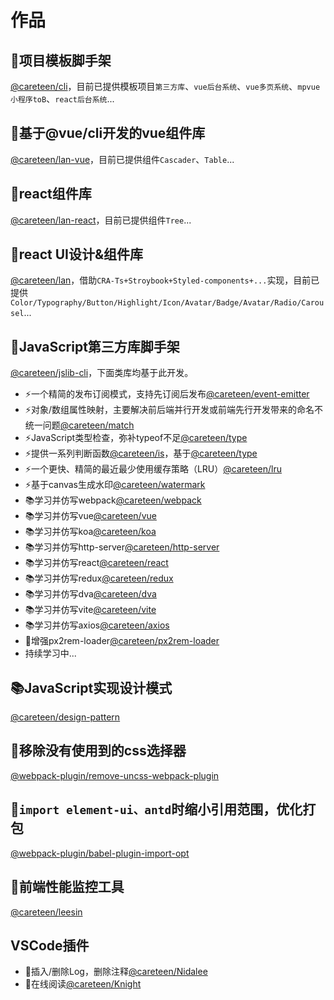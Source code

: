 # 作品

## 🚀项目模板脚手架

[@careteen/cli](https://github.com/careteenL/cli)，目前已提供模板项目`第三方库`、`vue后台系统`、`vue多页系统`、`mpvue小程序toB`、`react后台系统`...

## 💄基于@vue/cli开发的vue组件库

[@careteen/lan-vue](https://github.com/careteenL/lan-vue)，目前已提供组件`Cascader`、`Table`...

## 💄react组件库

[@careteen/lan-react](https://github.com/careteenL/lan-react)，目前已提供组件`Tree`...
## 💄react UI设计&组件库

[@careteen/lan](https://github.com/careteenL/lan)，借助`CRA-Ts+Stroybook+Styled-components+...`实现，目前已提供`Color/Typography/Button/Highlight/Icon/Avatar/Badge/Avatar/Radio/Carousel`...

## 🚀JavaScript第三方库脚手架

[@careteen/jslib-cli](https://github.com/careteenL/jslib-cli)，下面类库均基于此开发。

- ⚡️一个精简的发布订阅模式，支持先订阅后发布[@careteen/event-emitter](https://github.com/careteenL/event-emitter)
- ⚡️对象/数组属性映射，主要解决前后端并行开发或前端先行开发带来的命名不统一问题[@careteen/match](https://github.com/careteenL/match)
- ⚡️JavaScript类型检查，弥补typeof不足[@careteen/type](https://github.com/careteenL/type)
- ⚡️提供一系列判断函数[@careteen/is](https://github.com/careteenL/is)，基于[@careteen/type](https://github.com/careteenL/type)
- ⚡️一个更快、精简的最近最少使用缓存策略（LRU）[@careteen/lru](https://github.com/careteenL/lru)
- ⚡️基于canvas生成水印[@careteen/watermark](https://github.com/careteenL/watermark)
- 📚学习并仿写webpack[@careteen/webpack](https://github.com/careteenL/webpack)
- 📚学习并仿写vue[@careteen/vue](https://github.com/careteenL/vue)
- 📚学习并仿写koa[@careteen/koa](https://github.com/careteenL/koa)
- 📚学习并仿写http-server[@careteen/http-server](https://github.com/careteenL/http-server)
- 📚学习并仿写react[@careteen/react](https://github.com/careteenL/react)
- 📚学习并仿写redux[@careteen/redux](https://github.com/careteenL/redux)
- 📚学习并仿写dva[@careteen/dva](https://github.com/careteenL/dva)
- 📚学习并仿写vite[@careteen/vite](https://github.com/careteenL/vite)
- 📚学习并仿写axios[@careteen/axios](https://github.com/careteenL/axios)
- 🚀增强px2rem-loader[@careteen/px2rem-loader](https://github.com/careteenL/px2rem-loader)
- 持续学习中...

## 📚JavaScript实现设计模式

[@careteen/design-pattern](https://github.com/careteenL/design-pattern)
## 🔨移除没有使用到的css选择器

[@webpack-plugin/remove-uncss-webpack-plugin](https://github.com/careteenL/remove-uncss-webpack-plugin)
## 🔨`import element-ui、antd`时缩小引用范围，优化打包

[@webpack-plugin/babel-plugin-import-opt](https://github.com/careteenL/babel-plugin-import-opt)

## 🚀前端性能监控工具

[@careteen/leesin](https://github.com/careteenL/leeSin)

## VSCode插件
  - 🔨插入/删除Log，删除注释[@careteen/Nidalee](https://github.com/careteenL/vscode-extension-nidalee)
  - 🔨在线阅读[@careteen/Knight](https://github.com/careteenL/vscode-extension-knight)